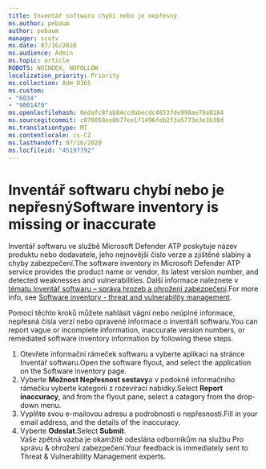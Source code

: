 ```yaml
---
title: Inventář softwaru chybí nebo je nepřesný
ms.author: pebaum
author: pebaum
manager: scotv
ms.date: 07/16/2020
ms.audience: Admin
ms.topic: article
ROBOTS: NOINDEX, NOFOLLOW
localization_priority: Priority
ms.collection: Adm_O365
ms.custom:
- "6034"
- "9001470"
ms.openlocfilehash: 0edafc8fab84ccdabecdc4853fde998ae79a8184
ms.sourcegitcommit: c078058ee0b77ee1f1496feb2f3a5773e3e3b30d
ms.translationtype: MT
ms.contentlocale: cs-CZ
ms.lasthandoff: 07/16/2020
ms.locfileid: "45197792"
---
```

# <a name="software-inventory-is-missing-or-inaccurate"></a><span data-ttu-id="f7f71-102">Inventář softwaru chybí nebo je nepřesný</span><span class="sxs-lookup"><span data-stu-id="f7f71-102">Software inventory is missing or inaccurate</span></span>

<span data-ttu-id="f7f71-103">Inventář softwaru ve službě Microsoft Defender ATP poskytuje název produktu nebo dodavatele, jeho nejnovější číslo verze a zjištěné slabiny a chyby zabezpečení.</span><span class="sxs-lookup"><span data-stu-id="f7f71-103">The software inventory in Microsoft Defender ATP service provides the product name or vendor, its latest version number, and detected weaknesses and vulnerabilities.</span></span> <span data-ttu-id="f7f71-104">Další informace naleznete v [tématu Inventář softwaru – správa hrozeb a ohrožení zabezpečení](https://docs.microsoft.com/windows/security/threat-protection/microsoft-defender-atp/tvm-software-inventory).</span><span class="sxs-lookup"><span data-stu-id="f7f71-104">For more info, see [Software inventory - threat and vulnerability management](https://docs.microsoft.com/windows/security/threat-protection/microsoft-defender-atp/tvm-software-inventory).</span></span>

<span data-ttu-id="f7f71-105">Pomocí těchto kroků můžete nahlásit vágní nebo neúplné informace, nepřesná čísla verzí nebo opravené informace o inventáři softwaru.</span><span class="sxs-lookup"><span data-stu-id="f7f71-105">You can report vague or incomplete information, inaccurate version numbers, or remediated software inventory information by following these steps.</span></span>  

1. <span data-ttu-id="f7f71-106">Otevřete informační rámeček softwaru a vyberte aplikaci na stránce Inventář softwaru.</span><span class="sxs-lookup"><span data-stu-id="f7f71-106">Open the software flyout, and select the application on the Software inventory page.</span></span>
2. <span data-ttu-id="f7f71-107">Vyberte **Možnost Nepřesnost sestavy**a v podokně informačního rámečku vyberte kategorii z rozevírací nabídky.</span><span class="sxs-lookup"><span data-stu-id="f7f71-107">Select **Report inaccuracy**, and from the flyout pane, select a category from the drop-down menu.</span></span>
3. <span data-ttu-id="f7f71-108">Vyplňte svou e-mailovou adresu a podrobnosti o nepřesnosti.</span><span class="sxs-lookup"><span data-stu-id="f7f71-108">Fill in your email address, and the details of the inaccuracy.</span></span>
4. <span data-ttu-id="f7f71-109">Vyberte **Odeslat**.</span><span class="sxs-lookup"><span data-stu-id="f7f71-109">Select **Submit**.</span></span></br>
    <span data-ttu-id="f7f71-110">Vaše zpětná vazba je okamžitě odeslána odborníkům na službu Pro správu & ohrožení zabezpečení.</span><span class="sxs-lookup"><span data-stu-id="f7f71-110">Your feedback is immediately sent to Threat & Vulnerability Management experts.</span></span>
